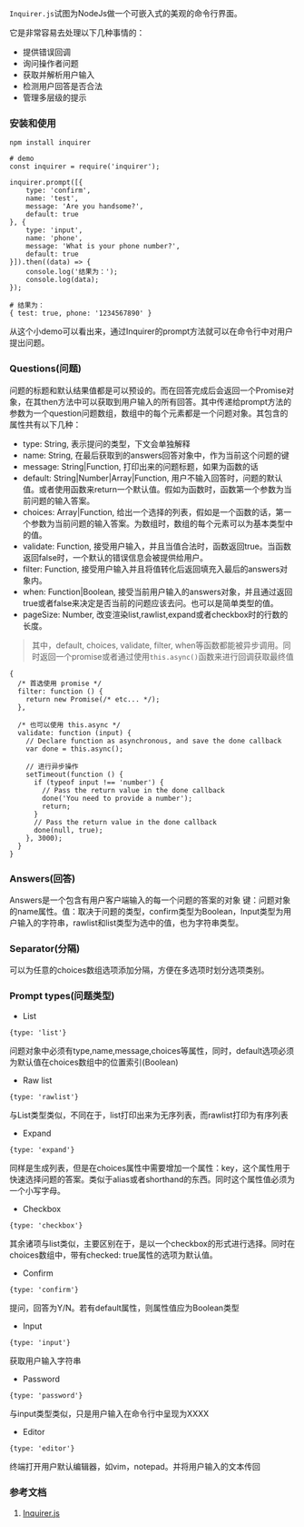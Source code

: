 `Inquirer.js`试图为NodeJs做一个可嵌入式的美观的命令行界面。

它是非常容易去处理以下几种事情的：

* 提供错误回调
* 询问操作者问题
* 获取并解析用户输入
* 检测用户回答是否合法
* 管理多层级的提示

### 安装和使用
```
npm install inquirer
```
```
# demo
const inquirer = require('inquirer');

inquirer.prompt([{
    type: 'confirm',
    name: 'test',
    message: 'Are you handsome?',
    default: true
}, {
    type: 'input',
    name: 'phone',
    message: 'What is your phone number?',
    default: true
}]).then((data) => {
    console.log('结果为：');
    console.log(data);
});
```
```
# 结果为：
{ test: true, phone: '1234567890' }
```
从这个小demo可以看出来，通过Inquirer的prompt方法就可以在命令行中对用户提出问题。

### Questions(问题)
问题的标题和默认结果值都是可以预设的。而在回答完成后会返回一个Promise对象，在其then方法中可以获取到用户输入的所有回答。其中传递给prompt方法的参数为一个question问题数组，数组中的每个元素都是一个问题对象。其包含的属性共有以下几种：

* type: String, 表示提问的类型，下文会单独解释
* name: String, 在最后获取到的answers回答对象中，作为当前这个问题的键
* message: String|Function, 打印出来的问题标题，如果为函数的话
* default: String|Number|Array|Function, 用户不输入回答时，问题的默认值。或者使用函数来return一个默认值。假如为函数时，函数第一个参数为当前问题的输入答案。
* choices: Array|Function, 给出一个选择的列表，假如是一个函数的话，第一个参数为当前问题的输入答案。为数组时，数组的每个元素可以为基本类型中的值。
* validate: Function, 接受用户输入，并且当值合法时，函数返回true。当函数返回false时，一个默认的错误信息会被提供给用户。
* filter: Function, 接受用户输入并且将值转化后返回填充入最后的answers对象内。
* when: Function|Boolean, 接受当前用户输入的answers对象，并且通过返回true或者false来决定是否当前的问题应该去问。也可以是简单类型的值。
* pageSize: Number, 改变渲染list,rawlist,expand或者checkbox时的行数的长度。

>其中，default, choices, validate, filter, when等函数都能被异步调用。同时返回一个promise或者通过使用`this.async()`函数来进行回调获取最终值

```
{
  /* 首选使用 promise */
  filter: function () {
    return new Promise(/* etc... */);
  },

  /* 也可以使用 this.async */
  validate: function (input) {
    // Declare function as asynchronous, and save the done callback
    var done = this.async();

    // 进行异步操作
    setTimeout(function () {
      if (typeof input !== 'number') {
        // Pass the return value in the done callback
        done('You need to provide a number');
        return;
      }
      // Pass the return value in the done callback
      done(null, true);
    }, 3000);
  }
}
```
### Answers(回答)
Answers是一个包含有用户客户端输入的每一个问题的答案的对象
键：问题对象的name属性。值：取决于问题的类型，confirm类型为Boolean，Input类型为用户输入的字符串，rawlist和list类型为选中的值，也为字符串类型。

### Separator(分隔)
可以为任意的choices数组选项添加分隔，方便在多选项时划分选项类别。
### Prompt types(问题类型)
* List

```
{type: 'list'}
```
问题对象中必须有type,name,message,choices等属性，同时，default选项必须为默认值在choices数组中的位置索引(Boolean)

* Raw list

```
{type: 'rawlist'}
```
与List类型类似，不同在于，list打印出来为无序列表，而rawlist打印为有序列表

* Expand

```
{type: 'expand'}
```
同样是生成列表，但是在choices属性中需要增加一个属性：key，这个属性用于快速选择问题的答案。类似于alias或者shorthand的东西。同时这个属性值必须为一个小写字母。

* Checkbox

```
{type: 'checkbox'}
```
其余诸项与list类似，主要区别在于，是以一个checkbox的形式进行选择。同时在choices数组中，带有checked: true属性的选项为默认值。

* Confirm

```
{type: 'confirm'}
```
提问，回答为Y/N。若有default属性，则属性值应为Boolean类型

* Input

```
{type: 'input'}
```
获取用户输入字符串

* Password

```
{type: 'password'}
```
与input类型类似，只是用户输入在命令行中呈现为XXXX

* Editor

```
{type: 'editor'}
```
终端打开用户默认编辑器，如vim，notepad。并将用户输入的文本传回

### 参考文档
1. [Inquirer.js](https://github.com/sboudrias/Inquirer.js)
